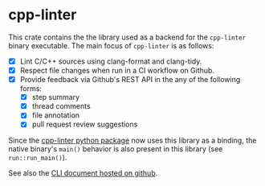 
# cpp-linter

This crate contains the the library used as a backend for the
`cpp-linter` binary executable. The main focus of `cpp-linter` is as follows:

- [x] Lint C/C++ sources using clang-format and clang-tidy.
- [x] Respect file changes when run in a CI workflow on Github.
- [x] Provide feedback via Github's REST API in the any of the following forms:
  - [x] step summary
  - [x] thread comments
  - [x] file annotation
  - [x] pull request review suggestions

Since the [cpp-linter python package][pypi-org] now uses this library
as a binding, the native binary's `main()` behavior is also present in this
library (see `run::run_main()`).

See also the [CLI document hosted on github][gh-pages].

[pypi-org]: https://pypi.org/project/cpp-linter
[gh-pages]: https://cpp-linter.github.io/cpp_linter_rs/cli.html

